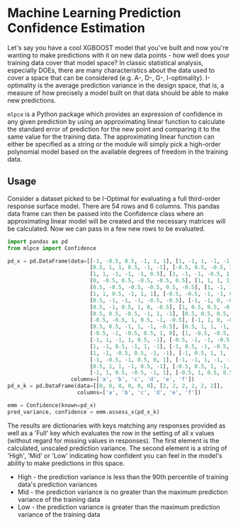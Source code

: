 # Machine Learning Prediction Confidence Estimation

Let's say you have a cool XGBOOST model that you've built and now 
you're wanting to make predictions with it on new data points - how well 
does your training data cover that model space? In classic statistical 
analysis, especially DOEs, there are many characteristics about the data used
to cover a space that can be considered (e.g. A-, D-, G-, I-optimality). 
I-optimality is the average prediction variance in the design space, that is, 
a measure of how precisely a model built on that data should be able to make
new predictions.

`mlpce` is a Python package which provides an expression of confidence in any
given prediction by using an approximating linear function to calculate the 
standard error of prediction for the new point and comparing it to the same
value for the training data. The approximating linear function can either be 
specified as a string or the module will simply pick a high-order polynomial
model based on the available degrees of freedom in the training data.

## Usage

Consider a dataset picked to be I-Optimal for evaluating a full third-order
response surface model. There are 54 rows and 6 columns. This pandas data frame
can then be passed into the Confidence class where an approximating linear model
will be created and the necessary matrices will be calculated. Now we can pass
in a few new rows to be evaluated.

```python
import pandas as pd
from mlpce import Confidence

pd_x = pd.DataFrame(data=[[-1, -0.5, 0.5, -1, 1, 1], [1, -1, 1, -1, -1, -1], [-0.5, 0.5, 1, -0.5, 0, 1],
                          [0.5, 1, 1, 0.5, -1, -1], [-0.5, 0.5, -0.5, 1, -1, 0.5], [-0.5, 0.5, -1, -0.5, 0.5, 1],
                          [1, 1, -1, -1, -1, 0.5], [1, -1, -1, -0.5, 1, 0.5], [1, 0.5, -1, 1, 0.5, 0],
                          [0, -0.5, 0.5, -0.5, -0.5, 0.5], [1, 1, 1, 1, 1, -0.5], [0.5, 1, -0.5, 0.5, -0.5, 1],
                          [0.5, -0.5, -0.5, -0.5, 0.5, -0.5], [1, -1, 1, -1, 0.5, 1], [-1, 1, 0, 1, 1, 1],
                          [1, 1, 0.5, -1, 1, 1], [-0.5, -0.5, -1, -1, 0.5, -1], [1, -1, -1, 0.5, 1, -1],
                          [0.5, -1, -1, -1, -0.5, -0.5], [-1, -1, 0, -0.5, -1, -1], [1, -0.5, 1, 0.5, 1, 0],
                          [0.5, -1, 0.5, 1, 0, -0.5], [1, 0.5, 0.5, -0.5, -0.5, -0.5], [1, -1, 1, 0.5, -1, 1],
                          [0.5, 0.5, -0.5, -1, 1, -1], [0.5, 0.5, 0.5, 0.5, 0.5, 0.5], [0.5, -0.5, 0, 1, 1, 1],
                          [-0.5, -0.5, 1, 0.5, -1, -0.5], [-1, 1, 0, -0.5, 1, 0], [1, 1, -0.5, -1, -0.5, -1],
                          [0.5, 0.5, -1, 1, -1, -0.5], [0.5, 1, 1, -1, -1, 0.5], [1, -1, -1, 1, -1, 0.5],
                          [-0.5, -1, -0.5, 0.5, 1, 0], [1, -0.5, -0.5, -1, -1, 1], [-1, -0.5, -1, 1, -0.5, -1],
                          [-1, 1, -1, 1, 0.5, -1], [-0.5, -1, -1, -0.5, -1, 1], [-1, 0, -0.5, -1, -0.5, 0.5],
                          [1, -1, 0.5, -1, 1, -1], [-1, 0.5, -1, -0.5, -1, -1], [1, 1, 1, 1, -1, 1],
                          [1, -1, -0.5, 0.5, -1, -1], [-1, 0.5, 1, 1, -1, -1], [-1, -1, 1, -0.5, 1, -0.5],
                          [-1, -0.5, -1, 0.5, 0, 1], [-1, -1, 1, -1, -1, 1], [-1, 0, 0.5, 1, 1, -1], 
                          [0.5, 1, 1, -1, 0.5, -1], [-0.5, 0.5, 1, -1, -1, -1], [-1, 0, 1, 1, -1, 1], 
                          [-1, 1, 0.5, -0.5, -1, 1], [-0.5, 1, 0.5, 0.5, 0, -0.5], [-1, -1, 1, 1, 0.5, 0.5]],
                    columns=['a', 'b', 'c', 'd', 'e', 'f'])
pd_x_k = pd.DataFrame(data=[[0, 0, 0, 0, 0, 0], [2, 2, 2, 2, 2, 2]],
                      columns=['a', 'b', 'c', 'd', 'e', 'f'])

emm = Confidence(known=pd_x)
pred_variance, confidence = emm.assess_x(pd_x_k)
```
The results are dictionaries with keys matching any responses provided as well
as a 'Full' key which evaluates the row in the setting of all x values
(without regard for missing values in responses). The first element is the
calculated, unscaled prediction variance. The second element is a string of 
'High', 'Mid' or 'Low' indicating how confident you can feel in the model's
ability to make predictions in this space.
* High - the prediction variance is less than the 90th percentile of training
data's prediction variances
* Mid - the prediction variance is no greater than the maximum prediction
variance of the training data
* Low - the prediction variance is greater than the maximum prediction variance
of the training data

